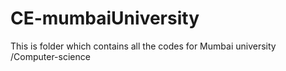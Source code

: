 # CE-mumbaiUniversity
This is folder which contains all the codes for Mumbai university /Computer-science


